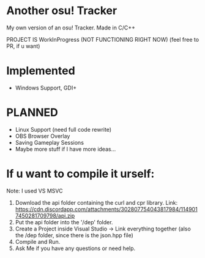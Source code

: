 # Another osu! Tracker
 My own version of an osu! Tracker.
 Made in C/C++

 PROJECT IS WorkInProgress (NOT FUNCTIONING RIGHT NOW)
 (feel free to PR, if u want)

# Implemented
- Windows Support, GDI+

# PLANNED
- Linux Support (need full code rewrite)
- OBS Browser Overlay
- Saving Gameplay Sessions
- Maybe more stuff if I have more ideas...
  
# If u want to compile it urself: 
Note: I used VS MSVC
 1. Download the api folder containing the curl and cpr library.
    Link: https://cdn.discordapp.com/attachments/302807754043817984/1149017450281709798/api.zip
 2. Put the api folder into the '/dep' folder.
 3. Create a Project inside Visual Studio -> Link everything together (also the /dep folder, since there is the json.hpp file)
 4. Compile and Run.
 5. Ask Me if you have any questions or need help.
